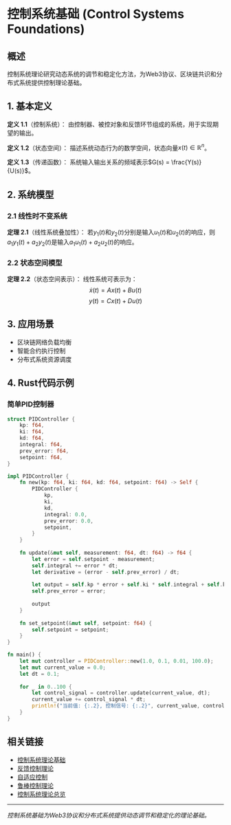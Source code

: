 # 控制系统基础 (Control Systems Foundations)

## 概述

控制系统理论研究动态系统的调节和稳定化方法，为Web3协议、区块链共识和分布式系统提供控制理论基础。

## 1. 基本定义

**定义 1.1**（控制系统）：
由控制器、被控对象和反馈环节组成的系统，用于实现期望的输出。

**定义 1.2**（状态空间）：
描述系统动态行为的数学空间，状态向量$x(t) \in \mathbb{R}^n$。

**定义 1.3**（传递函数）：
系统输入输出关系的频域表示$G(s) = \frac{Y(s)}{U(s)}$。

## 2. 系统模型

### 2.1 线性时不变系统

**定理 2.1**（线性系统叠加性）：
若$y_1(t)$和$y_2(t)$分别是输入$u_1(t)$和$u_2(t)$的响应，则$a_1y_1(t) + a_2y_2(t)$是输入$a_1u_1(t) + a_2u_2(t)$的响应。

### 2.2 状态空间模型

**定理 2.2**（状态空间表示）：
线性系统可表示为：
$$\dot{x}(t) = Ax(t) + Bu(t)$$
$$y(t) = Cx(t) + Du(t)$$

## 3. 应用场景

- 区块链网络负载均衡
- 智能合约执行控制
- 分布式系统资源调度

## 4. Rust代码示例

### 简单PID控制器

```rust
struct PIDController {
    kp: f64,
    ki: f64,
    kd: f64,
    integral: f64,
    prev_error: f64,
    setpoint: f64,
}

impl PIDController {
    fn new(kp: f64, ki: f64, kd: f64, setpoint: f64) -> Self {
        PIDController {
            kp,
            ki,
            kd,
            integral: 0.0,
            prev_error: 0.0,
            setpoint,
        }
    }
    
    fn update(&mut self, measurement: f64, dt: f64) -> f64 {
        let error = self.setpoint - measurement;
        self.integral += error * dt;
        let derivative = (error - self.prev_error) / dt;
        
        let output = self.kp * error + self.ki * self.integral + self.kd * derivative;
        self.prev_error = error;
        
        output
    }
    
    fn set_setpoint(&mut self, setpoint: f64) {
        self.setpoint = setpoint;
    }
}

fn main() {
    let mut controller = PIDController::new(1.0, 0.1, 0.01, 100.0);
    let mut current_value = 0.0;
    let dt = 0.1;
    
    for _ in 0..100 {
        let control_signal = controller.update(current_value, dt);
        current_value += control_signal * dt;
        println!("当前值: {:.2}, 控制信号: {:.2}", current_value, control_signal);
    }
}
```

## 相关链接

- [控制系统理论基础](README.md)
- [反馈控制理论](02_Feedback_Control_Theory.md)
- [自适应控制](03_Adaptive_Control.md)
- [鲁棒控制理论](04_Robust_Control_Theory.md)
- [控制系统理论总览](../)

---

*控制系统基础为Web3协议和分布式系统提供动态调节和稳定化的理论基础。*
